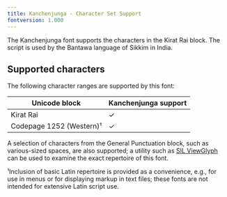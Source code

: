 ```yaml
---
title: Kanchenjunga - Character Set Support
fontversion: 1.000
---
```


The Kanchenjunga font supports the characters in the Kirat Rai block. The script is used by the Bantawa language of Sikkim in India.

## Supported characters

The following character ranges are supported by this font:

Unicode block | Kanchenjunga support
------------- | ---------------
Kirat Rai 	| ✓ 
Codepage 1252 (Western)¹ | ✓

A selection of characters from the General Punctuation block, such as various-sized spaces, are also supported; a utility such as <a href="https://scripts.sil.org/ViewGlyph_home">SIL ViewGlyph</a> can be used to examine the exact repertoire of this font. 

¹Inclusion of basic Latin repertoire is provided as a convenience, e.g., for use in menus or for displaying markup in text files; these fonts are not intended for extensive Latin script use.


